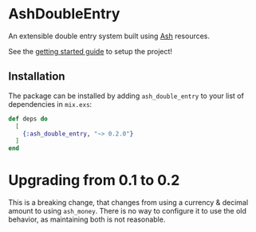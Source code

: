 # AshDoubleEntry

An extensible double entry system built using [Ash](ash-hq.org) resources.

See the [getting started guide](https://hexdocs.pm/ash_double_entry/get-started-with-double-entry.html) to
setup the project!

## Installation

The package can be installed by adding `ash_double_entry` to your list of dependencies in `mix.exs`:

```elixir
def deps do
  [
    {:ash_double_entry, "~> 0.2.0"}
  ]
end
```

# Upgrading from 0.1 to 0.2

This is a breaking change, that changes from using a currency & decimal amount to using `ash_money`. There is no way to configure it to use the old behavior, as maintaining both is not reasonable.